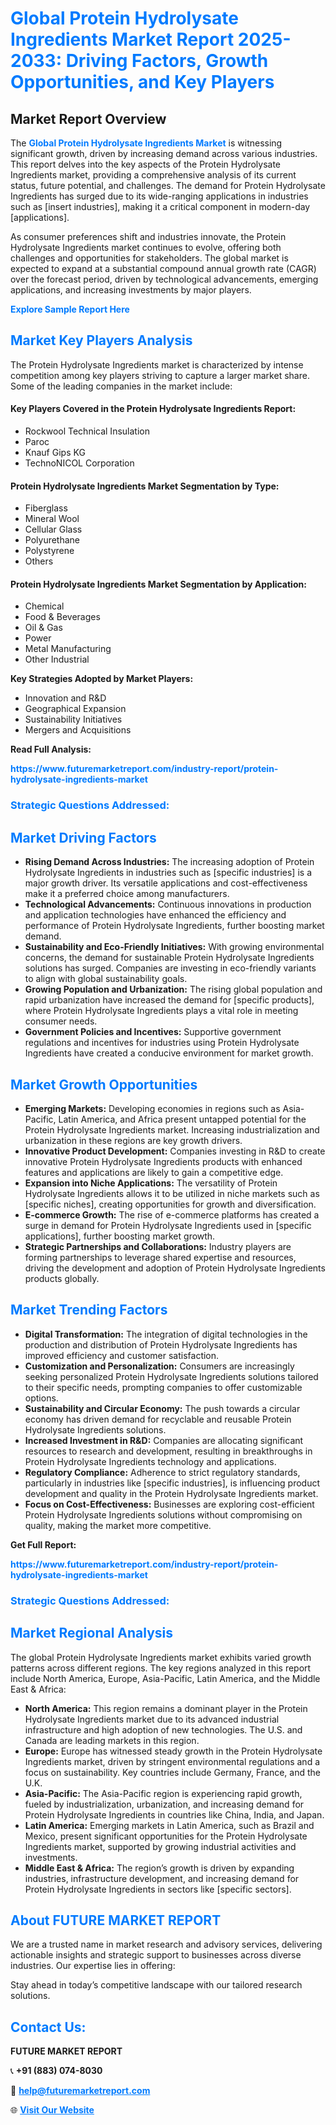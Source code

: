 <h1 style="color: #007BFF;">Global Protein Hydrolysate Ingredients Market Report 2025-2033: Driving Factors, Growth Opportunities, and Key Players</h1>

<section id="overview">
<h2>Market Report Overview</h2>
<p>The <a href="https://www.futuremarketreport.com/industry-report/protein-hydrolysate-ingredients-market" style="color: #007BFF; text-decoration: none;"><strong>Global Protein Hydrolysate Ingredients Market</strong></a> is witnessing significant growth, driven by increasing demand across various industries. This report delves into the key aspects of the Protein Hydrolysate Ingredients market, providing a comprehensive analysis of its current status, future potential, and challenges. The demand for Protein Hydrolysate Ingredients has surged due to its wide-ranging applications in industries such as [insert industries], making it a critical component in modern-day [applications].</p>
<p>As consumer preferences shift and industries innovate, the Protein Hydrolysate Ingredients market continues to evolve, offering both challenges and opportunities for stakeholders. The global market is expected to expand at a substantial compound annual growth rate (CAGR) over the forecast period, driven by technological advancements, emerging applications, and increasing investments by major players.</p>
</section>

<section id="overview">
<p><a href="https://www.futuremarketreport.com/request-sample/reportId=33228" style="color: #007BFF; text-decoration: none;"><strong>Explore Sample Report Here</strong></a></p>
</section>

<section id="key-players">
<h2 style="color: #007BFF;">Market Key Players Analysis</h2>
<p>The Protein Hydrolysate Ingredients market is characterized by intense competition among key players striving to capture a larger market share. Some of the leading companies in the market include:</p>
<h4>Key Players Covered in the Protein Hydrolysate Ingredients Report:</h4>
<ul><li>Rockwool Technical Insulation</li><li>Paroc</li><li>Knauf Gips KG</li><li>TechnoNICOL Corporation</li></ul>
<h4>Protein Hydrolysate Ingredients Market Segmentation by Type:</h4>
<ul><li>Fiberglass</li><li>Mineral Wool</li><li>Cellular Glass</li><li>Polyurethane</li><li>Polystyrene</li><li>Others</li></ul>

<h4>Protein Hydrolysate Ingredients Market Segmentation by Application:</h4>
<ul><li>Chemical</li><li>Food &amp; Beverages</li><li>Oil &amp; Gas</li><li>Power</li><li>Metal Manufacturing</li><li>Other Industrial</li></ul>
<p><strong>Key Strategies Adopted by Market Players:</strong></p>
<ul>
<li>Innovation and R&D</li>
<li>Geographical Expansion</li>
<li>Sustainability Initiatives</li>
<li>Mergers and Acquisitions</li>
</ul>
</section>

<section>
<p><strong>Read Full Analysis: </strong></p><a href="https://www.futuremarketreport.com/industry-report/protein-hydrolysate-ingredients-market" style="color: #007BFF; text-decoration: none;"><strong>https://www.futuremarketreport.com/industry-report/protein-hydrolysate-ingredients-market</strong></a>
<h3 style="color: #007BFF;">Strategic Questions Addressed:</h3>
</section>

<section id="driving-factors">
<h2 style="color: #007BFF;">Market Driving Factors</h2>
<ul>
<li><strong>Rising Demand Across Industries:</strong> The increasing adoption of Protein Hydrolysate Ingredients in industries such as [specific industries] is a major growth driver. Its versatile applications and cost-effectiveness make it a preferred choice among manufacturers.</li>
<li><strong>Technological Advancements:</strong> Continuous innovations in production and application technologies have enhanced the efficiency and performance of Protein Hydrolysate Ingredients, further boosting market demand.</li>
<li><strong>Sustainability and Eco-Friendly Initiatives:</strong> With growing environmental concerns, the demand for sustainable Protein Hydrolysate Ingredients solutions has surged. Companies are investing in eco-friendly variants to align with global sustainability goals.</li>
<li><strong>Growing Population and Urbanization:</strong> The rising global population and rapid urbanization have increased the demand for [specific products], where Protein Hydrolysate Ingredients plays a vital role in meeting consumer needs.</li>
<li><strong>Government Policies and Incentives:</strong> Supportive government regulations and incentives for industries using Protein Hydrolysate Ingredients have created a conducive environment for market growth.</li>
</ul>
</section>

<section id="growth-opportunities">
<h2 style="color: #007BFF;">Market Growth Opportunities</h2>
<ul>
<li><strong>Emerging Markets:</strong> Developing economies in regions such as Asia-Pacific, Latin America, and Africa present untapped potential for the Protein Hydrolysate Ingredients market. Increasing industrialization and urbanization in these regions are key growth drivers.</li>
<li><strong>Innovative Product Development:</strong> Companies investing in R&D to create innovative Protein Hydrolysate Ingredients products with enhanced features and applications are likely to gain a competitive edge.</li>
<li><strong>Expansion into Niche Applications:</strong> The versatility of Protein Hydrolysate Ingredients allows it to be utilized in niche markets such as [specific niches], creating opportunities for growth and diversification.</li>
<li><strong>E-commerce Growth:</strong> The rise of e-commerce platforms has created a surge in demand for Protein Hydrolysate Ingredients used in [specific applications], further boosting market growth.</li>
<li><strong>Strategic Partnerships and Collaborations:</strong> Industry players are forming partnerships to leverage shared expertise and resources, driving the development and adoption of Protein Hydrolysate Ingredients products globally.</li>
</ul>
</section>

<section id="trending-factors">
<h2 style="color: #007BFF;">Market Trending Factors</h2>
<ul>
<li><strong>Digital Transformation:</strong> The integration of digital technologies in the production and distribution of Protein Hydrolysate Ingredients has improved efficiency and customer satisfaction.</li>
<li><strong>Customization and Personalization:</strong> Consumers are increasingly seeking personalized Protein Hydrolysate Ingredients solutions tailored to their specific needs, prompting companies to offer customizable options.</li>
<li><strong>Sustainability and Circular Economy:</strong> The push towards a circular economy has driven demand for recyclable and reusable Protein Hydrolysate Ingredients solutions.</li>
<li><strong>Increased Investment in R&D:</strong> Companies are allocating significant resources to research and development, resulting in breakthroughs in Protein Hydrolysate Ingredients technology and applications.</li>
<li><strong>Regulatory Compliance:</strong> Adherence to strict regulatory standards, particularly in industries like [specific industries], is influencing product development and quality in the Protein Hydrolysate Ingredients market.</li>
<li><strong>Focus on Cost-Effectiveness:</strong> Businesses are exploring cost-efficient Protein Hydrolysate Ingredients solutions without compromising on quality, making the market more competitive.</li>
</ul>
</section>

<section>
<p><strong>Get Full Report: </strong></p><a href="https://www.futuremarketreport.com/industry-report/protein-hydrolysate-ingredients-market" style="color: #007BFF; text-decoration: none;"><strong>https://www.futuremarketreport.com/industry-report/protein-hydrolysate-ingredients-market</strong></a>
<h3 style="color: #007BFF;">Strategic Questions Addressed:</h3>
</section>


<section id="regional-analysis">
<h2 style="color: #007BFF;">Market Regional Analysis</h2>
<p>The global Protein Hydrolysate Ingredients market exhibits varied growth patterns across different regions. The key regions analyzed in this report include North America, Europe, Asia-Pacific, Latin America, and the Middle East & Africa:</p>
<ul>
<li><strong>North America:</strong> This region remains a dominant player in the Protein Hydrolysate Ingredients market due to its advanced industrial infrastructure and high adoption of new technologies. The U.S. and Canada are leading markets in this region.</li>
<li><strong>Europe:</strong> Europe has witnessed steady growth in the Protein Hydrolysate Ingredients market, driven by stringent environmental regulations and a focus on sustainability. Key countries include Germany, France, and the U.K.</li>
<li><strong>Asia-Pacific:</strong> The Asia-Pacific region is experiencing rapid growth, fueled by industrialization, urbanization, and increasing demand for Protein Hydrolysate Ingredients in countries like China, India, and Japan.</li>
<li><strong>Latin America:</strong> Emerging markets in Latin America, such as Brazil and Mexico, present significant opportunities for the Protein Hydrolysate Ingredients market, supported by growing industrial activities and investments.</li>
<li><strong>Middle East & Africa:</strong> The region’s growth is driven by expanding industries, infrastructure development, and increasing demand for Protein Hydrolysate Ingredients in sectors like [specific sectors].</li>
</ul>
</section>

<footer>
<h2 style="color: #007BFF;">About FUTURE MARKET REPORT</h2>
<p>We are a trusted name in market research and advisory services, delivering actionable insights and strategic support to businesses across diverse industries. Our expertise lies in offering:</p>

<p>Stay ahead in today’s competitive landscape with our tailored research solutions.</p>

<h2 style="color: #007BFF;">Contact Us:</h2>
<p><strong>FUTURE MARKET REPORT</strong></p>
<p>📞 <strong>+91 (883) 074-8030</strong></p>
<p>📧 <strong><a href="mailto:help@futuremarketreport.com" style="color: #007BFF;">help@futuremarketreport.com</a></strong></p>
<p>🌐 <strong><a href="https://www.futuremarketreport.com/" style="color: #007BFF;">Visit Our Website</a></strong></p>
</footer>